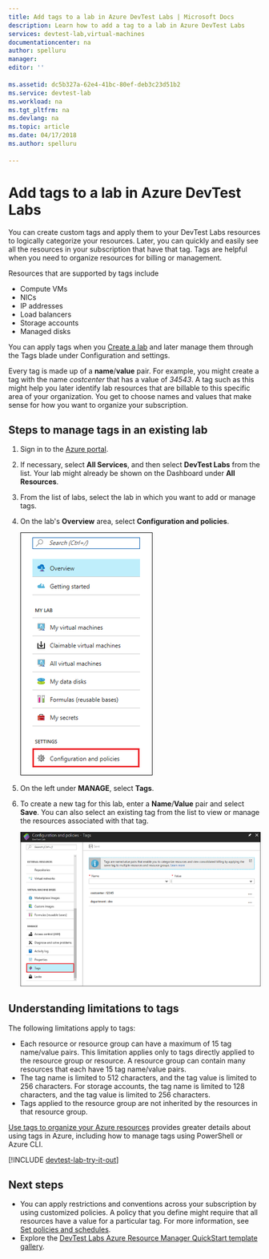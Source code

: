 ```yaml
---
title: Add tags to a lab in Azure DevTest Labs | Microsoft Docs
description: Learn how to add a tag to a lab in Azure DevTest Labs
services: devtest-lab,virtual-machines
documentationcenter: na
author: spelluru
manager: 
editor: ''

ms.assetid: dc5b327a-62e4-41bc-80ef-deb3c23d51b2
ms.service: devtest-lab
ms.workload: na
ms.tgt_pltfrm: na
ms.devlang: na
ms.topic: article
ms.date: 04/17/2018
ms.author: spelluru

---
```

# Add tags to a lab in Azure DevTest Labs

You can create custom tags and apply them to your DevTest Labs resources to logically categorize your resources. Later, you can quickly and easily see all the resources in your subscription that have that tag. Tags are helpful when you need to organize resources for billing or management.

Resources that are supported by tags include

* Compute VMs
* NICs
* IP addresses
* Load balancers
* Storage accounts
* Managed disks

You can apply tags when you [Create a lab](devtest-lab-create-lab.md) and later manage them through the Tags blade under Configuration and settings.

Every tag is made up of a **name**/**value** pair. For example, you might create a tag with the name *costcenter* that has a value of *34543*. A tag such as this might help you later identify lab resources that are billable to this specific area of your organization. You get to choose names and values that make sense for how you want to organize your subscription.

## Steps to manage tags in an existing lab

1. Sign in to the [Azure portal](http://go.microsoft.com/fwlink/p/?LinkID=525040).
1. If necessary, select **All Services**, and then select **DevTest Labs** from the list. Your lab might already be shown on the Dashboard under **All Resources**.
1. From the list of labs, select the lab in which you want to add or manage tags.  
1. On the lab's **Overview** area, select **Configuration and policies**.  

    ![Configuration and policies button](./media/devtest-lab-add-tag/devtestlab-config-and-policies.png)

1. On the left under **MANAGE**, select **Tags**.
1. To create a new tag for this lab, enter a **Name**/**Value** pair and select **Save**. You can also select an existing tag from the list to view or manage the resources associated with that tag.

    ![Manage tags](./media/devtest-lab-add-tag/devtestlab-manage-tags.png)

## Understanding limitations to tags

The following limitations apply to tags:

* Each resource or resource group can have a maximum of 15 tag name/value pairs. This limitation applies only to tags directly applied to the resource group or resource. A resource group can contain many resources that each have 15 tag name/value pairs. 
* The tag name is limited to 512 characters, and the tag value is limited to 256 characters. For storage accounts, the tag name is limited to 128 characters, and the tag value is limited to 256 characters.
* Tags applied to the resource group are not inherited by the resources in that resource group.

[Use tags to organize your Azure resources](https://docs.microsoft.com/azure/azure-resource-manager/resource-group-using-tags) provides greater details about using tags in Azure, including how to manage tags using PowerShell or Azure CLI.

[!INCLUDE [devtest-lab-try-it-out](../../includes/devtest-lab-try-it-out.md)]

## Next steps
* You can apply restrictions and conventions across your subscription by using customized policies. A policy that you define might require that all resources have a value for a particular tag. For more information, see [Set policies and schedules](devtest-lab-set-lab-policy.md).
* Explore the [DevTest Labs Azure Resource Manager QuickStart template gallery](https://github.com/Azure/azure-devtestlab/tree/master/Samples).
